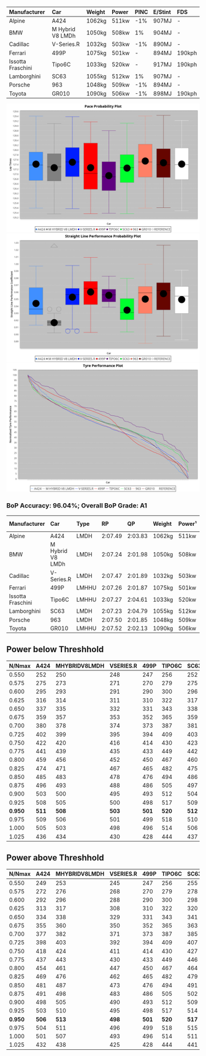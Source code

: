 |Manufacturer|Car|Weight|Power|PINC|E/Stint|FDS|
|:-|:-|:-|:-|:-|:-|:-|
|Alpine|A424|1062kg|511kw|-1%|907MJ|-|
|BMW|M Hybrid V8 LMDh|1050kg|508kw|1%|904MJ|-|
|Cadillac|V-Series.R|1032kg|503kw|-1%|890MJ|-|
|Ferrari|499P|1075kg|501kw|-|894MJ|190kph|
|Issotta Fraschini|Tipo6C|1033kg|520kw|-|917MJ|190kph|
|Lamborghini|SC63|1055kg|512kw|1%|907MJ|-|
|Porsche|963|1048kg|509kw|-1%|894MJ|-|
|Toyota|GR010|1090kg|506kw|-1%|898MJ|190kph|

![PACECHART](./IMG/ACOMETHOD.png)
![STRAIGHTLINEPERFORMANCECHART](./IMG/ACOMETHOD_sp.png)
![TYREPERFORMANCECHART](./IMG/ACOMETHOD_tw.png)

### BoP Accuracy: 96.04%; Overall BoP Grade: A1
|Manufacturer|Car|Type|RP|QP|Weight|Power¹|Threshhold|PINC|Power²|E/Stint|AVG Vmax|FDS|RDLC|L/Stint|BOP-Grade|ModelAccuracy|ModelPoints|Match%|
|:-|:-|:-|:-|:-|:-|:-|:-|:-|:-|:-|:-|:-|:-|:-|:-|:-|:-|:-|
|Alpine|A424|LMDH|2:07.49|2:03.83|1062kg|511kw|210.0kph|-1%|506kw|907MJ|301.13kph|-|1.00|25|~A1|81.15%|521|97.31%|
|BMW|M Hybrid V8 LMDh|LMDH|2:07.24|2:01.98|1050kg|508kw|210.0kph|1%|513kw|904MJ|298.57kph|-|1.02|25|~A1|98.60%|1690|95.16%|
|Cadillac|V-Series.R|LMDH|2:07.47|2:01.89|1032kg|503kw|210.0kph|-1%|498kw|890MJ|302.57kph|-|1.03|25|+A2|91.10%|1770|93.34%|
|Ferrari|499P|LMHHU|2:07.26|2:01.87|1075kg|501kw|210.0kph|-|501kw|894MJ|302.72kph|190kph|1.02|25|~A1|84.26%|2292|100.00%|
|Issotta Fraschini|Tipo6C|LMHHU|2:07.27|2:04.61|1033kg|520kw|210.0kph|-|520kw|917MJ|304.90kph|190kph|1.07|25|+A2|66.67%|96|90.26%|
|Lamborghini|SC63|LMDH|2:07.23|2:04.79|1055kg|512kw|210.0kph|1%|517kw|907MJ|300.44kph|-|1.04|25|+A2|96.77%|419|92.21%|
|Porsche|963|LMDH|2:07.50|2:01.85|1048kg|509kw|210.0kph|-1%|504kw|894MJ|302.46kph|-|1.02|25|~A1|93.14%|5746|100.00%|
|Toyota|GR010|LMHHU|2:07.52|2:02.13|1090kg|506kw|210.0kph|-1%|501kw|898MJ|301.97kph|190kph|1.00|25|~A1|87.37%|3154|100.00%|

## Power below Threshhold
|N/Nmax|A424|MHYBRIDV8LMDH|VSERIES.R|499P|TIPO6C|SC63|963|GR010|
|:-|:-|:-|:-|:-|:-|:-|:-|:-|
|0.550|252|250|248|247|256|252|251|249|
|0.575|275|273|271|270|279|275|274|272|
|0.600|295|293|291|290|300|296|294|292|
|0.625|316|314|311|310|322|317|315|313|
|0.650|337|335|332|331|343|338|336|334|
|0.675|359|357|353|352|365|359|357|355|
|0.700|380|378|374|373|387|381|379|377|
|0.725|402|399|395|394|409|403|400|398|
|0.750|422|420|416|414|430|423|421|418|
|0.775|441|439|435|433|449|442|440|437|
|0.800|459|456|452|450|467|460|457|454|
|0.825|474|471|467|465|482|475|472|469|
|0.850|485|483|478|476|494|486|484|481|
|0.875|496|493|488|486|505|497|494|491|
|0.900|503|500|495|493|512|504|501|498|
|0.925|508|505|500|498|517|509|506|503|
|**0.950**|**511**|**508**|**503**|**501**|**520**|**512**|**509**|**506**|
|0.975|509|506|501|499|518|510|507|504|
|1.000|505|503|498|496|514|506|504|501|
|1.025|436|434|430|428|444|437|435|432|

## Power above Threshhold
|N/Nmax|A424|MHYBRIDV8LMDH|VSERIES.R|499P|TIPO6C|SC63|963|GR010|
|:-|:-|:-|:-|:-|:-|:-|:-|:-|
|0.550|249|253|245|247|256|255|248|247|
|0.575|272|276|268|270|279|278|271|270|
|0.600|292|296|288|290|300|298|291|290|
|0.625|313|317|308|310|322|320|312|310|
|0.650|334|338|329|331|343|341|333|331|
|0.675|355|360|350|352|365|363|354|352|
|0.700|377|382|371|373|387|385|375|373|
|0.725|398|403|392|394|409|407|396|394|
|0.750|418|424|411|414|430|427|416|414|
|0.775|437|443|430|433|449|446|435|433|
|0.800|454|461|447|450|467|464|453|450|
|0.825|469|476|462|465|482|479|468|465|
|0.850|481|487|473|476|494|491|479|476|
|0.875|491|498|483|486|505|502|489|486|
|0.900|498|505|490|493|512|509|496|493|
|0.925|503|510|495|498|517|514|501|498|
|**0.950**|**506**|**513**|**498**|**501**|**520**|**517**|**504**|**501**|
|0.975|504|511|496|499|518|515|502|499|
|1.000|501|507|493|496|514|511|499|496|
|1.025|432|438|425|428|444|441|430|428|
